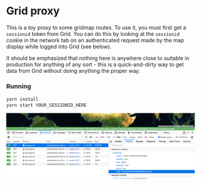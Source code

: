# Grid proxy

This is a toy proxy to some gridmap routes. To use it, you must first get a
`sessionid` token from Grid. You can do this by looking at the `sessionid`
cookie in the network tab on an authenticated request made by the map display
while logged into Grid (see below).

It should be emphasized that nothing here is anywhere close to suitable in
production for anything of any sort - this is a quick-and-dirty way to get
data from Grid without doing anything the proper way.

### Running

```
yarn install
yarn start YOUR_SESSIONID_HERE
```

![sessionid cookie](./sessionid.png)
